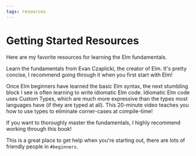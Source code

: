 ```yaml
---
tags: resources
---
```


# Getting Started Resources

Here are my favorite resources for learning the Elm fundamentals.

<resource title="The Official Elm Guide" url="https://guide.elm-lang.org/" icon="Article" />

Learn the fundamentals from Evan Czaplicki, the creator of Elm. It's pretty concise, I recommend going through it when you first start with Elm!

<resource title="Making Impossible States Impossible" url="https://www.youtube.com/watch?v=IcgmSRJHu_8" icon="Video" />

Once Elm beginners have learned the basic Elm syntax, the next stumbling block I see is often learning to write idiomatic Elm code. Idiomatic Elm code uses Custom Types, which are much more expressive than the types most languages have (if they are typed at all). This 20-minute video teaches you how to use types to eliminate corner-cases at compile-time!

<resource title="Elm in Action" url="https://www.manning.com/books/elm-in-action" icon="Book" />

If you want to thoroughly master the fundamentals, I highly recommend working through this book!

<resource title="The Elm Slack" url="https://elmlang.herokuapp.com" icon="App" />

This is a great place to get help when you're starting out, there are lots of friendly people in `#beginners`.
